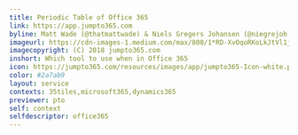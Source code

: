 ```yaml
---
title: Periodic Table of Office 365
link: https://app.jumpto365.com
byline: Matt Wade (@thatmattwade) & Niels Gregers Johansen (@niegrejoh)
imageurl: https://cdn-images-1.medium.com/max/800/1*RD-XvOqoRKoLkJtVl1jJmw.png
imagecopyright: (C) 2018 jumpto365.com
inshort: Which tool to use when in Office 365
icon: https://jumpto365.com/resources/images/app/jumpto365-Icon-white.png
color: #2a7ab9 
layout: service
contexts: 35tiles,microsoft365,dynamics365
previewer: pto
self: context
selfdescriptor: office365
---
```


